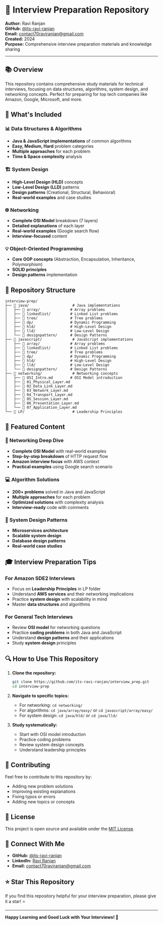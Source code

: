 # 🚀 Interview Preparation Repository

**Author:** Ravi Ranjan  
**GitHub:** [@its-ravi-ranjan](https://github.com/its-ravi-ranjan)  
**Email:** contact70raviranjan@gmail.com  
**Created:** 2024  
**Purpose:** Comprehensive interview preparation materials and knowledge sharing

---

## 📚 Overview

This repository contains comprehensive study materials for technical interviews, focusing on data structures, algorithms, system design, and networking concepts. Perfect for preparing for top tech companies like Amazon, Google, Microsoft, and more.

## 🎯 What's Included

### **📊 Data Structures & Algorithms**
- **Java & JavaScript implementations** of common algorithms
- **Easy, Medium, Hard** problem categories
- **Multiple approaches** for each problem
- **Time & Space complexity** analysis

### **🏗️ System Design**
- **High-Level Design (HLD)** concepts
- **Low-Level Design (LLD)** patterns
- **Design patterns** (Creational, Structural, Behavioral)
- **Real-world examples** and case studies

### **🌐 Networking**
- **Complete OSI Model** breakdown (7 layers)
- **Detailed explanations** of each layer
- **Real-world examples** (Google search flow)
- **Interview-focused** content

### **💡 Object-Oriented Programming**
- **Core OOP concepts** (Abstraction, Encapsulation, Inheritance, Polymorphism)
- **SOLID principles**
- **Design patterns** implementation

## 📁 Repository Structure

```
interview-prep/
├── 📁 java/                    # Java implementations
│   ├── 📁 array/              # Array problems
│   ├── 📁 linkedlist/         # Linked List problems
│   ├── 📁 tree/               # Tree problems
│   ├── 📁 dp/                 # Dynamic Programming
│   ├── 📁 hld/                # High-Level Design
│   ├── 📁 lld/                # Low-Level Design
│   └── 📁 designpattern/      # Design Patterns
├── 📁 javascript/              # JavaScript implementations
│   ├── 📁 array/              # Array problems
│   ├── 📁 linkedlist/         # Linked List problems
│   ├── 📁 tree/               # Tree problems
│   ├── 📁 dp/                 # Dynamic Programming
│   ├── 📁 hld/                # High-Level Design
│   ├── 📁 lld/                # Low-Level Design
│   └── 📁 designpattern/      # Design Patterns
├── 📁 networking/              # Networking concepts
│   ├── 📄 OSI_Intro.md        # OSI Model introduction
│   ├── 📄 01_Physical_Layer.md
│   ├── 📄 02_Data_Link_Layer.md
│   ├── 📄 03_Network_Layer.md
│   ├── 📄 04_Transport_Layer.md
│   ├── 📄 05_Session_Layer.md
│   ├── 📄 06_Presentation_Layer.md
│   └── 📄 07_Application_Layer.md
└── 📁 LP/                      # Leadership Principles
```

## 🌟 Featured Content

### **🔗 Networking Deep Dive**
- **Complete OSI Model** with real-world examples
- **Step-by-step breakdown** of HTTP request flow
- **Amazon interview focus** with AWS context
- **Practical examples** using Google search scenario

### **💻 Algorithm Solutions**
- **200+ problems** solved in Java and JavaScript
- **Multiple approaches** for each problem
- **Optimized solutions** with complexity analysis
- **Interview-ready** code with comments

### **🏢 System Design Patterns**
- **Microservices architecture**
- **Scalable system design**
- **Database design patterns**
- **Real-world case studies**

## 🎓 Interview Preparation Tips

### **For Amazon SDE2 Interviews**
- Focus on **Leadership Principles** in LP folder
- Understand **AWS services** and their networking implications
- Practice **system design** with scalability in mind
- Master **data structures** and algorithms

### **For General Tech Interviews**
- Review **OSI model** for networking questions
- Practice **coding problems** in both Java and JavaScript
- Understand **design patterns** and their applications
- Study **system design** principles

## 🔍 How to Use This Repository

1. **Clone the repository:**
   ```bash
   git clone https://github.com/its-ravi-ranjan/interview_prep.git
   cd interview-prep
   ```

2. **Navigate to specific topics:**
   - For networking: `cd networking/`
   - For algorithms: `cd java/array/easy/` or `cd javascript/array/easy/`
   - For system design: `cd java/hld/` or `cd java/lld/`

3. **Study systematically:**
   - Start with OSI model introduction
   - Practice coding problems
   - Review system design concepts
   - Understand leadership principles

## 🤝 Contributing

Feel free to contribute to this repository by:
- Adding new problem solutions
- Improving existing explanations
- Fixing typos or errors
- Adding new topics or concepts

## 📄 License

This project is open source and available under the [MIT License](LICENSE).

## 🔗 Connect With Me

- **GitHub:** [@its-ravi-ranjan](https://github.com/its-ravi-ranjan)
- **LinkedIn:** [Ravi Ranjan](https://linkedin.com/in/its-ravi-ranjan)
- **Email:** contact70raviranjan@gmail.com

## ⭐ Star This Repository

If you find this repository helpful for your interview preparation, please give it a star! ⭐

---

**Happy Learning and Good Luck with Your Interviews! 🚀**
